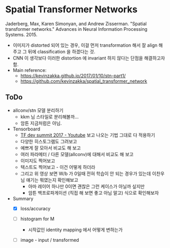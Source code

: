 # Spatial Transformer Networks

Jaderberg, Max, Karen Simonyan, and Andrew Zisserman. "Spatial transformer networks." Advances in Neural Information Processing Systems. 2015.

* 이미지가 distorted 되어 있는 경우, 이걸 먼저 transformation 해서 잘 align 해 주고 그 뒤에 classification 을 하겠다는 것.  
* CNN 이 생각보다 이러한 distortion 에 invariant 하지 않다는 단점을 해결하고자 함.
* Main reference:
    * https://kevinzakka.github.io/2017/01/10/stn-part1/
    * https://github.com/kevinzakka/spatial_transformer_network


## ToDo

* allconv/stn 모델 분리하기
    * kkm 님 스타일로 분리해볼까...
    * 암튼 지금처럼은 아님.
* Tensorboard
    * [TF dev summit 2017 - Youtube](https://www.youtube.com/watch?v=eBbEDRsCmv4) 보고 나오는 기법 그대로 다 적용하기
    * 다양한 히스토그램도 그려보고
    * 예쁘게 잘 모아서 비교도 해 보고
    * 여러 파라메터 / 다른 모델(allconv)에 대해서 비교도 해 보고
    * 이미지도 찍어보고
    * 텍스트도 찍어보고 - 이건 어떻게 하더라
    * 그리고 위 영상 보면 W/b 가 0일때 전혀 학습이 안 되는 경우가 있는데 이찬우님 얘기는 뭐였는지 확인해보고
        * 아마 레이어 하나만 0이면 괜찮은 그런 케이스가 아닐까 싶지만
        * 암튼 백프로파게이션 (직접 해 보면 좋고 아님 말고) 식으로 확인해보자
* Summary
    * [x] loss/accuracy
    * [ ] histogram for M
        * 시작값인 identity mapping 에서 어떻게 변하는가
    * [ ] image - input / transformed


